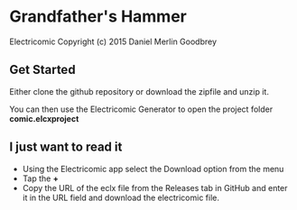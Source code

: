 # Grandfather's Hammer
Electricomic Copyright (c) 2015 Daniel Merlin Goodbrey

## Get Started ##

Either clone the github repository or download the zipfile and unzip it. 

You can then use the Electricomic Generator to open the project folder **comic.elcxproject** 

## I just want to read it ##

- Using the Electricomic app select the Download option from the menu
- Tap the **+**
- Copy the URL of the eclx file from the Releases tab in GitHub and enter it in the URL field and download the electricomic file.
